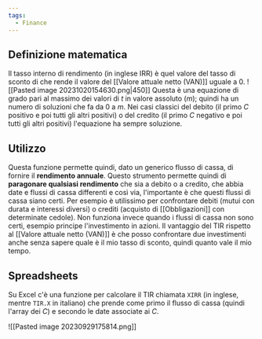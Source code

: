 ```yaml
---
tags:
  - Finance
---
```

## Definizione matematica

Il tasso interno di rendimento (in inglese IRR) è quel valore del tasso di sconto di che rende il valore del [[Valore attuale netto (VAN)]] uguale a $0$.
![[Pasted image 20231020154630.png|450]]
Questa è una equazione di grado pari al massimo dei valori di $t$ in valore assoluto ($m$); quindi ha un numero di soluzioni che fa da $0$ a $m$.
Nei casi classici del debito (il primo $C$ positivo e poi tutti gli altri positivi) o del credito (il primo $C$ negativo e poi tutti gli altri positivi) l'equazione ha sempre soluzione.

## Utilizzo

Questa funzione permette quindi, dato un generico flusso di cassa, di fornire il **rendimento annuale**.
Questo strumento permette quindi di **paragonare qualsiasi rendimento** che sia a debito o a credito, che abbia date e flussi di cassa differenti e così via, l'importante è che questi flussi di cassa siano certi.
Per esempio è utilissimo per confrontare debiti (mutui con durata e interessi diversi) o crediti (acquisto di [[Obbligazioni]] con determinate cedole).
Non funziona invece quando i flussi di cassa non sono certi, esempio principe l'investimento in azioni.
Il vantaggio del TIR rispetto al [[Valore attuale netto (VAN)]] è che posso confrontare due investimenti anche senza sapere quale è il mio tasso di sconto, quindi quanto vale il mio tempo.
## Spreadsheets

Su Excel c'è una funzione per calcolare il TIR chiamata `XIRR` (in inglese, mentre `TIR.X` in italiano) che prende come primo il flusso di cassa (quindi l'array dei $C$) e secondo le date associate ai $C$.

![[Pasted image 20230929175814.png]]
